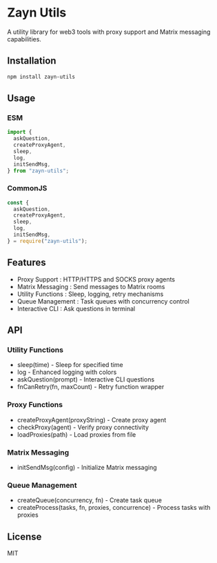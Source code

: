 # Zayn Utils

A utility library for web3 tools with proxy support and Matrix messaging capabilities.

## Installation

```bash
npm install zayn-utils

```

## Usage

### ESM

```javascript
import {
  askQuestion,
  createProxyAgent,
  sleep,
  log,
  initSendMsg,
} from "zayn-utils";
```

### CommonJS

```javascript
const {
  askQuestion,
  createProxyAgent,
  sleep,
  log,
  initSendMsg,
} = require("zayn-utils");
```

## Features

- Proxy Support : HTTP/HTTPS and SOCKS proxy agents
- Matrix Messaging : Send messages to Matrix rooms
- Utility Functions : Sleep, logging, retry mechanisms
- Queue Management : Task queues with concurrency control
- Interactive CLI : Ask questions in terminal

## API

### Utility Functions

- sleep(time) - Sleep for specified time
- log - Enhanced logging with colors
- askQuestion(prompt) - Interactive CLI questions
- fnCanRetry(fn, maxCount) - Retry function wrapper

### Proxy Functions

- createProxyAgent(proxyString) - Create proxy agent
- checkProxy(agent) - Verify proxy connectivity
- loadProxies(path) - Load proxies from file

### Matrix Messaging

- initSendMsg(config) - Initialize Matrix messaging

### Queue Management

- createQueue(concurrency, fn) - Create task queue
- createProcess(tasks, fn, proxies, concurrence) - Process tasks with proxies

## License

MIT
